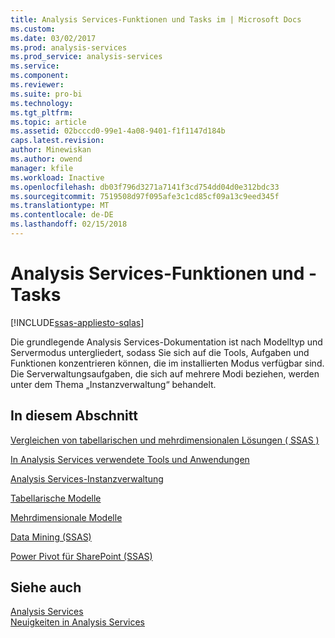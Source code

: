 ```yaml
---
title: Analysis Services-Funktionen und Tasks im | Microsoft Docs
ms.custom: 
ms.date: 03/02/2017
ms.prod: analysis-services
ms.prod_service: analysis-services
ms.service: 
ms.component: 
ms.reviewer: 
ms.suite: pro-bi
ms.technology: 
ms.tgt_pltfrm: 
ms.topic: article
ms.assetid: 02bcccd0-99e1-4a08-9401-f1f1147d184b
caps.latest.revision: 
author: Minewiskan
ms.author: owend
manager: kfile
ms.workload: Inactive
ms.openlocfilehash: db03f796d3271a7141f3cd754dd04d0e312bdc33
ms.sourcegitcommit: 7519508d97f095afe3c1cd85cf09a13c9eed345f
ms.translationtype: MT
ms.contentlocale: de-DE
ms.lasthandoff: 02/15/2018
---
```

# <a name="analysis-services-features-and-tasks"></a>Analysis Services-Funktionen und -Tasks
[!INCLUDE[ssas-appliesto-sqlas](../includes/ssas-appliesto-sqlas.md)]

  Die grundlegende Analysis Services-Dokumentation ist nach Modelltyp und Servermodus untergliedert, sodass Sie sich auf die Tools, Aufgaben und Funktionen konzentrieren können, die im installierten Modus verfügbar sind. Die Serverwaltungsaufgaben, die sich auf mehrere Modi beziehen, werden unter dem Thema „Instanzverwaltung“ behandelt.  
  
## <a name="in-this-section"></a>In diesem Abschnitt  
 [Vergleichen von tabellarischen und mehrdimensionalen Lösungen &#40; SSAS &#41;](../analysis-services/comparing-tabular-and-multidimensional-solutions-ssas.md)  
  
 [In Analysis Services verwendete Tools und Anwendungen](../analysis-services/tools-and-applications-used-in-analysis-services.md)  
  
 [Analysis Services-Instanzverwaltung](../analysis-services/instances/analysis-services-instance-management.md)  
  
[Tabellarische Modelle](../analysis-services/tabular-models/tabular-models-ssas.md) 

[Mehrdimensionale Modelle](../analysis-services/multidimensional-models/multidimensional-models-ssas.md)
  
 [Data Mining &#40;SSAS&#41;](../analysis-services/data-mining/data-mining-ssas.md)  
  
 [Power Pivot für SharePoint &#40;SSAS&#41;](../analysis-services/power-pivot-sharepoint/power-pivot-for-sharepoint-ssas.md)  
  
## <a name="see-also"></a>Siehe auch  
 [Analysis Services](../analysis-services/analysis-services.md)   
 [Neuigkeiten in Analysis Services](../analysis-services/what-s-new-in-analysis-services.md)  
  
  
